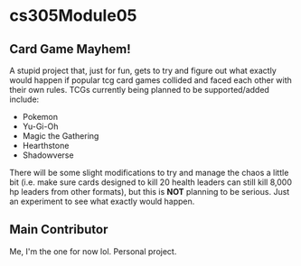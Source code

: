 # cs305Module05

## Card Game Mayhem!

A stupid project that, just for fun, gets to try and figure out what exactly would happen if popular tcg card games collided and faced each other with their own rules. TCGs currently being planned to be supported/added include: 

* Pokemon
* Yu-Gi-Oh
* Magic the Gathering
* Hearthstone
* Shadowverse

There will be some slight modifications to try and manage the chaos a little bit (i.e. make sure cards designed to kill 20 health leaders can still kill 8,000 hp leaders from other formats), but this is **NOT** planning to be serious. Just an experiment to see what exactly would happen. 

## Main Contributor

Me, I'm the one for now lol. Personal project.
